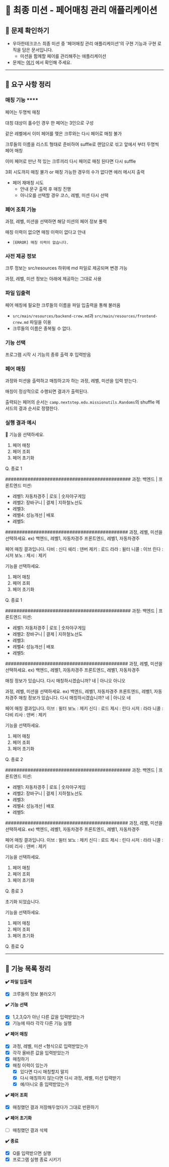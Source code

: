 # 🦋 최종 미션 - 페어매칭 관리 애플리케이션

## **👀 문제 확인하기**

- 우아한테크코스 최종 미션 중 '페어매칭 관리 애플리케이션'의 구현 기능과 구현 로직을 담은 문서입니다.
    - 미션을 함께할 페어를 관리해주는 애플리케이션
- 문제는 [여기](https://github.com/woowacourse/java-pairmatching-precourse) 에서 확인해 주세요.

---

## 📌 **요구 사항 정리**

### 매칭 기능 ****

페어는 두명씩 매칭

대칭 대상이 홀수인 경우 한 페어는 3인으로 구성

같은 레벨에서 이미 페어를 맺은 크루와는 다시 페어로 매칭 불가

크루들의 이름을 리스트 형태로 준비하여 suffle로 랜덤으로 섞고 앞에서 부터 두명씩 페어 매칭

이미 페어로 만난 적 있는 크루끼리 다시 페어로 매칭 된다면 다시 suffle

3회 시도까지 매칭 불가 or 매칭 가능한 경우의 수가 없다면 에러 메시지 출력

- 페어 재매칭 시도
    - 안내 문구 출력 후 매칭 진행
    - 아니오를 선택할 경우 코스, 레벨, 미션 다시 선택

### 페어 조회 기능

과정, 레벨, 미션을 선택하면 해당 미션의 페어 정보 풀력

매칭 이력이 없으면 매칭 이력이 없다고 안내

- `[ERROR] 매칭 이력이 없습니다.`

### 사전 제공 정보

크루 정보는 src/resources 하위에 md 파일로 제공되며 변경 가능

과정, 레벨, 미션 정보는 아래에 제공하는 그대로 사용

### 파일 입출력

페어 매칭에 필요한 크루들의 이름을 파일 입출력을 통해 불러옴

- `src/main/resources/backend-crew.md`과 `src/main/resources/frontend-crew.md` 파일을 이용
- 크루들의 이름은 중복될 수 없다.

### 기능 선택

프로그램 시작 시 기능의 종류 출력 후 입력받음

### 페어 매칭

과정와 미션을 출력하고 매칭하고자 하는 과정, 레벨, 미션을 입력 받는다.

매칭이 정상적으로 수행되면 결과가 출력된다.

출력되는 페어의 순서는 `camp.nextstep.edu.missionutils.Randoms`의 shuffle 메서드의 결과 순서로 정렬한다.

### 실행 결과 예시

<aside>
💎 기능을 선택하세요.

1. 페어 매칭
2. 페어 조회
3. 페어 초기화

Q. 종료
1

#############################################
과정: 백엔드 | 프론트엔드
미션:

- 레벨1: 자동차경주 | 로또 | 숫자야구게임
- 레벨2: 장바구니 | 결제 | 지하철노선도
- 레벨3:
- 레벨4: 성능개선 | 배포
- 레벨5:

############################################
과정, 레벨, 미션을 선택하세요.
ex) 백엔드, 레벨1, 자동차경주
프론트엔드, 레벨1, 자동차경주

페어 매칭 결과입니다.
다비 : 신디
쉐리 : 덴버
제키 : 로드
라라 : 윌터
니콜 : 이브
린다 : 시저
보노 : 제시 : 제키

기능을 선택하세요.

1. 페어 매칭
2. 페어 조회
3. 페어 초기화

Q. 종료
1

#############################################
과정: 백엔드 | 프론트엔드
미션:

- 레벨1: 자동차경주 | 로또 | 숫자야구게임
- 레벨2: 장바구니 | 결제 | 지하철노선도
- 레벨3:
- 레벨4: 성능개선 | 배포
- 레벨5:

############################################
과정, 레벨, 미션을 선택하세요.
ex) 백엔드, 레벨1, 자동차경주
프론트엔드, 레벨1, 자동차경주

매칭 정보가 있습니다. 다시 매칭하시겠습니까?
네 | 아니오
아니오

과정, 레벨, 미션을 선택하세요.
ex) 백엔드, 레벨1, 자동차경주
프론트엔드, 레벨1, 자동차경주
매칭 정보가 있습니다. 다시 매칭하시겠습니까?
네 | 아니오
네

페어 매칭 결과입니다.
이브 : 윌터
보노 : 제키
신디 : 로드
제시 : 린다
시저 : 라라
니콜 : 다비
리사 : 덴버 : 제키

기능을 선택하세요.

1. 페어 매칭
2. 페어 조회
3. 페어 초기화

Q. 종료
2

#############################################
과정: 백엔드 | 프론트엔드
미션:

- 레벨1: 자동차경주 | 로또 | 숫자야구게임
- 레벨2: 장바구니 | 결제 | 지하철노선도
- 레벨3:
- 레벨4: 성능개선 | 배포
- 레벨5:

############################################
과정, 레벨, 미션을 선택하세요.
ex) 백엔드, 레벨1, 자동차경주
프론트엔드, 레벨1, 자동차경주

페어 매칭 결과입니다.
이브 : 윌터
보노 : 제키
신디 : 로드
제시 : 린다
시저 : 라라
니콜 : 다비
리사 : 덴버 : 제키

기능을 선택하세요.

1. 페어 매칭
2. 페어 조회
3. 페어 초기화

Q. 종료
3

초기화 되었습니다.

기능을 선택하세요.

1. 페어 매칭
2. 페어 조회
3. 페어 초기화

Q. 종료
Q

</aside>

---

## 📝 **기능 목록 정리**

**✔️ 파일 입출력**

- [x]  크루들의 정보 불러오기

**✔️ 기능 선택**

- [x]  1,2,3,Q가 아닌 다른 값을 입력받았는가
- [x]  기능에 따라 각각 다른 기능 실행

**✔️ 페어 매칭**

- [x]  과정, 레벨, 미션 <형식으로 입력받았는가
- [x]  각각 올바른 값을 입력받았는가
- [x] 매칭하기
- [x]  매칭 이력이 있는가
    - [x]  있다면 다시 매칭할지 말지
    - [x]  다시 매칭하지 않는다면 다시 과정, 레벨, 미션 입력받기
    - [x]  예/아니오 중 입력받았는가

**✔️ 페어 조회**

- [x]  매칭했던 결과 저장해두었다가 그대로 반환하기

**✔️ 페어 초기화**

- [ ]  매칭했던 결과 삭제

**✔️ 종료**

- [x]  Q를 입력받으면 실행
- [x]  프로그램 실행 종료 시키기